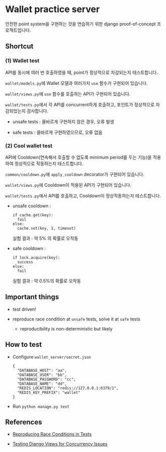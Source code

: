 # Wallet practice server #

안전한 point system을 구현하는 것을 연습하기 위한 django proof-of-concept 프로젝트입니다.

## Shortcut ##

### (1) Wallet test ###

API를 동시에 여러 번 호출하였을 때, point가 정상적으로 차감되는지 테스트합니다.

`wallet/models.py`에 Wallet 모델과 여러가지 `use` 함수가 구현되어 있습니다.

`wallet/views.py`에 `use` 함수를 호출하는 API가 구현되어 있습니다.

`wallet/tests.py`에서 각 API를 concurrent하게 호출하고, 포인트가 정상적으로 차감되었는지 검사합니다.

- unsafe tests : 올바르게 구현하지 않은 경우, 오류 발생

- safe tests : 올바르게 구현하였으므로, 오류 없음

### (2) Cool wallet test ###

API에 Cooldown(연속해서 호출할 수 없도록 minimum period를 두는 기능)을 적용하여 정상적으로 작동하는지 테스트합니다.

`common/cooldown.py`에 `apply_cooldown` decorator가 구현되어 있습니다.

`wallet/views.py`에 Cooldown이 적용된 API가 구현되어 있습니다.

`wallet/tests.py`에서 API를 호출하고, Cooldown이 정상작동하는지 테스트합니다.

- unsafe cooldown :

  ```
  if cache.get(key):
    fail
  else:
    cache.set(key, 1, timeout)
  ```

  실험 결과 : 약 5% 의 확률로 오작동

- safe cooldown :

  ```
  if lock.acquire(key):
    success
  else:
    fail
  ```

  실험 결과 : 약 0.5%의 확률로 오작동

## Important things ##

- test driven!

- reproduce race condition at `unsafe` tests, solve it at `safe` tests

  - reproducibility is non-deterministic but likely

## How to test ##

- Configure `wallet_server/secret.json`

  ```
  {
    "DATABASE_HOST": "aa",
    "DATABASE_USER": "bb",
    "DATABASE_PASSWORD": "cc",
    "DATABASE_NAME": "dd",
    "REDIS_LOCATION": "redis://127.0.0.1:6379/1",
    "REDIS_KEY_PREFIX": "wallet"
  }
  ```

- Run `python manage.py test`

## References ##

- [Reproducing Race Conditions in Tests](http://www.informit.com/articles/article.aspx?p=1882162)

- [Testing Django Views for Concurrency Issues](https://www.caktusgroup.com/blog/2009/05/26/testing-django-views-for-concurrency-issues/)
